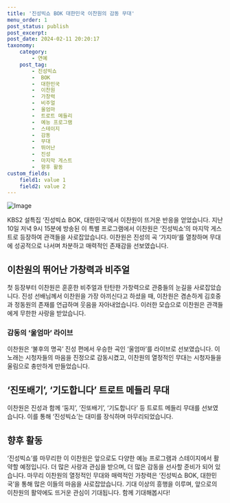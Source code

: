 ```yaml
---
title: '진성빅쇼 BOK 대한민국 이찬원의 감동 무대'
menu_order: 1
post_status: publish
post_excerpt: 
post_date: 2024-02-11 20:20:17
taxonomy:
    category:
        - 연예
    post_tag:
        - 진성빅쇼
        -  BOK
        -  대한민국
        -  이찬원
        -  가창력
        -  비주얼
        -  울엄마
        -  트로트 메들리
        -  예능 프로그램
        -  스테이지
        -  감동
        -  무대
        -  뛰어난
        -  진성
        -  마지막 게스트
        -  향후 활동
custom_fields:
    field1: value 1
    field2: value 2
---
```


![Image](https://mimgnews.pstatic.net/image/144/2024/02/11/0000942896_001_20240211131101224.png?type=w540)

KBS2 설특집 ‘진성빅쇼 BOK, 대한민국’에서 이찬원이 뜨거운 반응을 얻었습니다. 지난 10일 저녁 9시 15분에 방송된 이 특별 프로그램에서 이찬원은 ‘진성빅쇼’의 마지막 게스트로 등장하여 관객들을 사로잡았습니다. 이찬원은 진성의 곡 ‘가지마’를 열창하며 무대에 성공적으로 나서며 차분하고 매력적인 존재감을 선보였습니다.
## 이찬원의 뛰어난 가창력과 비주얼
첫 등장부터 이찬원은 훈훈한 비주얼과 탄탄한 가창력으로 관중들의 눈길을 사로잡았습니다. 진성 선배님께서 이찬원을 가장 아끼신다고 하셨을 때, 이찬원은 겸손하게 김호중과 정동원의 존재를 언급하며 웃음을 자아내었습니다. 이러한 모습으로 이찬원은 관객들에게 무한한 사랑을 받았습니다.
### 감동의 ‘울엄마’ 라이브
이찬원은 ‘불후의 명곡’ 진성 편에서 우승한 곡인 ‘울엄마’를 라이브로 선보였습니다. 이 노래는 시청자들의 마음을 진정으로 감동시켰고, 이찬원의 열정적인 무대는 시청자들을 울림으로 충만하게 만들었습니다.
## ‘진또배기’, ‘기도합니다’ 트로트 메들리 무대
이찬원은 진성과 함께 ‘둥지’, ‘진또배기’, ‘기도합니다’ 등 트로트 메들리 무대를 선보였습니다. 이를 통해 ‘진성빅쇼’는 대미를 장식하며 마무리되었습니다.
## 향후 활동
‘진성빅쇼’를 마무리한 이 이찬원은 앞으로도 다양한 예능 프로그램과 스테이지에서 활약할 예정입니다. 더 많은 사랑과 관심을 받으며, 더 많은 감동을 선사할 준비가 되어 있습니다.
마무리
이찬원의 열정적인 무대와 매력적인 가창력은 ‘진성빅쇼 BOK, 대한민국’을 통해 많은 이들의 마음을 사로잡았습니다. 기대 이상의 흥행을 이루며, 앞으로의 이찬원의 활약에도 뜨거운 관심이 기대됩니다. 함께 기대해봅시다!
